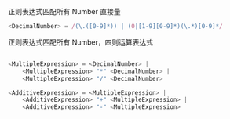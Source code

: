 正则表达式匹配所有 Number 直接量
```js
<DecimalNumber> = /(\.([0-9]*)) | (0|[1-9][0-9]*)(\.*)[0-9]*/
```

正则表达式匹配所有 Number，四则运算表达式
```js

<MultipleExpression> = <DecimalNumber> | 
    <MultipleExpression> "*" <DecimalNumber> |
    <MultipleExpression> "/" <DecimalNumber>

<AdditiveExpression> = <MultipleExpression> | 
    <AdditiveExpression> "+" <MultipleExpression> |
    <AdditiveExpression> "-" <MultipleExpression>
```